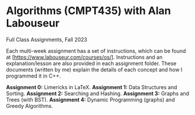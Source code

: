 # Algorithms (CMPT435) with Alan Labouseur
Full Class Assignments, Fall 2023

Each multi-week assignment has a set of instructions, which can be found at [https://www.labouseur.com/courses/os/]. 
Instructions and an explanation/lesson are also provided in each assignment folder. These documents (written by me) explain the details of each concept and how I programmed it in C++.

**Assignment 0:** Limericks in LaTeX.
**Assignment 1:** Data Structures and Sorting.
**Assignment 2:** Searching and Hashing.
**Assignment 3:** Graphs and Trees (with BST).
**Assignment 4:** Dynamic Programming (graphs) and Greedy Algorithms.
